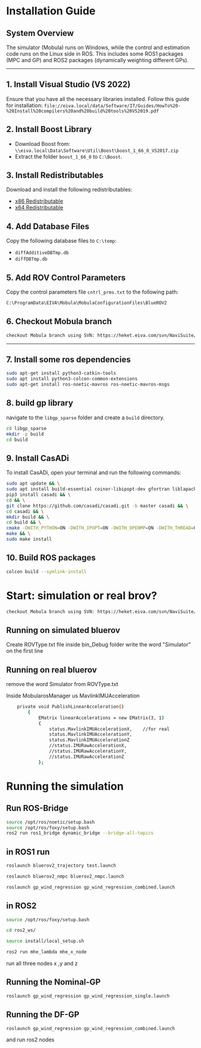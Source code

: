 
# Installation Guide

## System Overview
The simulator (Mobula) runs on Windows, while the control and estimation code runs on the Linux side in ROS. This includes some ROS1 packages (MPC and GP) and ROS2 packages (dynamically weighting different GPs).

---


## 1. Install Visual Studio (VS 2022)
Ensure that you have all the necessary libraries installed.
Follow this guide for installation:
`file://eiva.local/data/Software/IT/Guides/HowTo%20-%20Install%20compilers%20and%20build%20tools%20VS2019.pdf`

## 2. Install Boost Library
- Download Boost from: `\\eiva.local\Data\Software\Util\Boost\boost_1_66_0_VS2017.zip`
- Extract the folder `boost_1_66_0` to `C:\Boost`.

## 3. Install Redistributables
Download and install the following redistributables:
- [x86 Redistributable](https://download.microsoft.com/download/1/6/5/165255E7-1014-4D0A-B094-B6A430A6BFFC/vcredist_x86.exe)
- [x64 Redistributable](https://download.microsoft.com/download/1/6/5/165255E7-1014-4D0A-B094-B6A430A6BFFC/vcredist_x64.exe)

## 4. Add Database Files
Copy the following database files to `C:\temp`:
- `diffAdditiveDBTmp.db`
- `diffDBTmp.db`

## 5. Add ROV Control Parameters
Copy the control parameters file `cntrl_prms.txt` to the following path:
```bash
C:\ProgramData\EIVA\Mobula\MobulaConfigurationFiles\BlueROV2
```

## 6. Checkout Mobula branch

```bash
checkout Mobula branch using SVN: https://heket.eiva.com/svn/NaviSuite/features/Mobula/Mobula_External_Controller_AHA/
```


---



## 7. Install some ros dependencies

```bash
sudo apt-get install python3-catkin-tools
sudo apt install python3-colcon-common-extensions
sudo apt-get install ros-noetic-mavros ros-noetic-mavros-msgs
```


## 8. build gp library
navigate to the `libgp_sparse` folder and create a `build` directory.

```bash
cd libgp_sparse
mkdir -p build
cd build
```



## 9. Install CasADi

To install CasADi, open your terminal and run the following commands:

```bash
sudo apt update && \
sudo apt install build-essential coinor-libipopt-dev gfortran liblapack-dev pkg-config --install-recommends swig && \
pip3 install casadi && \
cd && \
git clone https://github.com/casadi/casadi.git -b master casadi && \
cd casadi && \
mkdir build && \
cd build && \
cmake -DWITH_PYTHON=ON -DWITH_IPOPT=ON -DWITH_OPENMP=ON -DWITH_THREAD=ON .. && \
make && \
sudo make install
```


## 10. Build ROS packages


```bash
colcon build --symlink-install
```





# Start: simulation or real brov?
```bash
checkout Mobula branch using SVN: https://heket.eiva.com/svn/NaviSuite/features/Mobula/Mobula_External_Controller_AHA/
```
 ## Running on simulated bluerov

  Create ROVType.txt file inside bin_Debug folder
  write the word "Simulator" on the first line

 ## Running on real bluerov

  remove the word Simulator from  ROVType.txt
 
 Inside MobularosManager us MavlinkIMUAcceleration
```bash
 	private void PublishLinearAcceleration()
		{
			EMatrix linearAccelerations = new EMatrix(3, 1)
			{
				status.MavlinkIMUAccelerationX,    //for real
				status.MavlinkIMUAccelerationY,    
				status.MavlinkIMUAccelerationZ     
				//status.IMURawAccelerationX,       
				//status.IMURawAccelerationY,
				//status.IMURawAccelerationZ
			};
```










# Running the simulation
## Run ROS-Bridge
```bash
source /opt/ros/noetic/setup.bash
source /opt/ros/foxy/setup.bash
ros2 run ros1_bridge dynamic_bridge --bridge-all-topics
```

## in ROS1 run 
```bash
roslaunch bluerov2_trajectory test.launch 
```

```bash
roslaunch bluerov2_nmpc bluerov2_nmpc.launch 
```

```bash
roslaunch gp_wind_regression gp_wind_regression_combined.launch
```

## in ROS2

```bash
source /opt/ros/foxy/setup.bash
```

```bash
cd ros2_ws/
```

```bash
source install/local_setup.sh
```


```bash
ros2 run mhe_lambda mhe_x_node 
```
run all three nodes x ,y and z
## Running the Nominal-GP
```bash
roslaunch gp_wind_regression gp_wind_regression_single.launch
```


## Running the DF-GP

```bash
roslaunch gp_wind_regression gp_wind_regression_combined.launch
```

and run ros2 nodes


